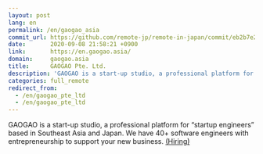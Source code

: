 ```yaml
---
layout: post
lang: en
permalink: /en/gaogao_asia
commit_url: https://github.com/remote-jp/remote-in-japan/commit/eb2b7e256fa66cde2b4cfe2453ceebfd3ef591e9
date:       2020-09-08 21:58:21 +0900
link:       https://en.gaogao.asia/
domain:     gaogao.asia
title:      GAOGAO Pte. Ltd.
description: 'GAOGAO is a start-up studio, a professional platform for “startup engineers” based in Southeast Asia and Japan. We have 40+ software engineers with entrepreneurship to support your new business. (Hiring)'
categories: full_remote
redirect_from:
  - /en/gaogao_pte_ltd
  - /en/gaogao_pte_ltd
---
```


<p>GAOGAO is a start-up studio, a professional platform for “startup engineers” based in Southeast Asia and Japan. We have 40+ software engineers with entrepreneurship to support your new business. <a href="https://www.linkedin.com/company/gaogao">(Hiring)</a></p>
